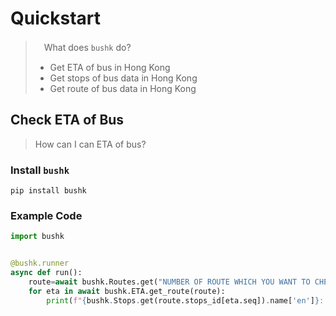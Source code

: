 # Quickstart

>　What does `bushk` do?
> - Get ETA of bus in Hong Kong
> - Get stops of bus data in Hong Kong
> - Get route of bus data in Hong Kong

## Check ETA of Bus

> How can I can ETA of bus?

### Install `bushk`
```shell
pip install bushk
```

### Example Code
```py
import bushk


@bushk.runner
async def run():
	route=await bushk.Routes.get("NUMBER OF ROUTE WHICH YOU WANT TO CHECK THE ETA OF THE BUS")
	for eta in await bushk.ETA.get_route(route):
		print(f"{bushk.Stops.get(route.stops_id[eta.seq]).name['en']}: {eta.arrive_at}({eta.rmk})")
```
